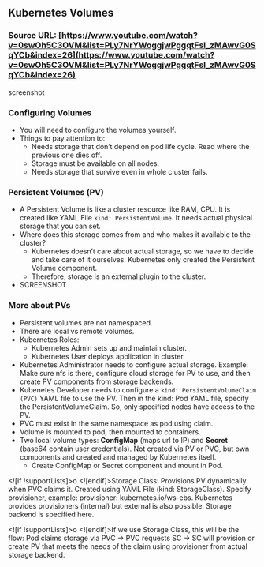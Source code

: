 ## Kubernetes Volumes

### Source URL: [https://www.youtube.com/watch?v=0swOh5C3OVM&list=PLy7NrYWoggjwPggqtFsI_zMAwvG0SqYCb&index=26](https://www.youtube.com/watch?v=0swOh5C3OVM&list=PLy7NrYWoggjwPggqtFsI_zMAwvG0SqYCb&index=26)

screenshot

### Configuring Volumes
- You will need to configure the volumes yourself. 
- Things to pay attention to:
	- Needs storage that don’t depend on pod life cycle. Read where the previous one dies off.
	- Storage must be available on all nodes.
	- Needs storage that survive even in whole cluster fails.

### Persistent Volumes (PV)
- A Persistent Volume is like a cluster resource like RAM, CPU. It is created like YAML File `kind: PersistentVolume`. It needs actual physical storage that you can set.
- Where does this storage comes from and who makes it available to the cluster?
	- Kubernetes doesn’t care about actual storage, so we have to decide and take care of it ourselves. Kubernetes only created the Persistent Volume component.
	- Therefore, storage is an external plugin to the cluster.
- SCREENSHOT

### More about PVs
- Persistent volumes are not namespaced.
- There are local vs remote volumes.
- Kubernetes Roles:
	- Kubernetes Admin sets up and maintain cluster.
	- Kubernetes User deploys application in cluster.
- Kubernetes Administrator needs to configure actual storage. Example: Make sure nfs is there, configure cloud storage for PV to use, and then create PV components from storage backends.
- Kubenetes Developer needs to configure a `kind: PersistentVolumeClaim (PVC)` YAML file to use the PV. Then in the kind: Pod YAML file, specify the PersistentVolumeClaim. So, only specified nodes have access to the PV.
- PVC must exist in the same namespace as pod using claim.
- Volume is mounted to pod, then mounted to containers.
- Two local volume types: **ConfigMap** (maps url to IP) and **Secret** (base64 contain user credentials). Not created via PV or PVC, but own components and created and managed by Kubernetes itself.
	- Create ConfigMap or Secret component and mount in Pod.

<![if !supportLists]>o <![endif]>Storage Class: Provisions PV dynamically when PVC claims it. Created using YAML File (kind: StorageClass). Specify provisioner, example: provisioner: kubernetes.io/ws-ebs. Kubernetes provides provisioners (internal) but external is also possible. Storage backend is specified here.

<![if !supportLists]>o <![endif]>If we use Storage Class, this will be the flow: Pod claims storage via PVC -> PVC requests SC -> SC will provision or create PV that meets the needs of the claim using provisioner from actual storage backend.
<!--stackedit_data:
eyJoaXN0b3J5IjpbLTQ3NzI3Mjc4Nyw3MzA5OTgxMTZdfQ==
-->